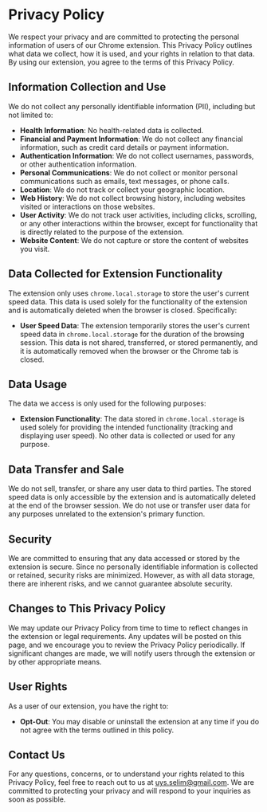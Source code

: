 # Privacy Policy

We respect your privacy and are committed to protecting the personal information of users of our Chrome extension. This Privacy Policy outlines what data we collect, how it is used, and your rights in relation to that data. By using our extension, you agree to the terms of this Privacy Policy.

## Information Collection and Use

We do not collect any personally identifiable information (PII), including but not limited to:

- **Health Information**: No health-related data is collected.
- **Financial and Payment Information**: We do not collect any financial information, such as credit card details or payment information.
- **Authentication Information**: We do not collect usernames, passwords, or other authentication information.
- **Personal Communications**: We do not collect or monitor personal communications such as emails, text messages, or phone calls.
- **Location**: We do not track or collect your geographic location.
- **Web History**: We do not collect browsing history, including websites visited or interactions on those websites.
- **User Activity**: We do not track user activities, including clicks, scrolling, or any other interactions within the browser, except for functionality that is directly related to the purpose of the extension.
- **Website Content**: We do not capture or store the content of websites you visit.

## Data Collected for Extension Functionality

The extension only uses `chrome.local.storage` to store the user's current speed data. This data is used solely for the functionality of the extension and is automatically deleted when the browser is closed. Specifically:

- **User Speed Data**: The extension temporarily stores the user's current speed data in `chrome.local.storage` for the duration of the browsing session. This data is not shared, transferred, or stored permanently, and it is automatically removed when the browser or the Chrome tab is closed.

## Data Usage

The data we access is only used for the following purposes:

- **Extension Functionality**: The data stored in `chrome.local.storage` is used solely for providing the intended functionality (tracking and displaying user speed). No other data is collected or used for any purpose.

## Data Transfer and Sale

We do not sell, transfer, or share any user data to third parties. The stored speed data is only accessible by the extension and is automatically deleted at the end of the browser session. We do not use or transfer user data for any purposes unrelated to the extension's primary function.

## Security

We are committed to ensuring that any data accessed or stored by the extension is secure. Since no personally identifiable information is collected or retained, security risks are minimized. However, as with all data storage, there are inherent risks, and we cannot guarantee absolute security.

## Changes to This Privacy Policy

We may update our Privacy Policy from time to time to reflect changes in the extension or legal requirements. Any updates will be posted on this page, and we encourage you to review the Privacy Policy periodically. If significant changes are made, we will notify users through the extension or by other appropriate means.

## User Rights

As a user of our extension, you have the right to:

- **Opt-Out**: You may disable or uninstall the extension at any time if you do not agree with the terms outlined in this policy.

## Contact Us

For any questions, concerns, or to understand your rights related to this Privacy Policy, feel free to reach out to us at [uys.selim@gmail.com](mailto:uys.selim@gmail.com). We are committed to protecting your privacy and will respond to your inquiries as soon as possible.
